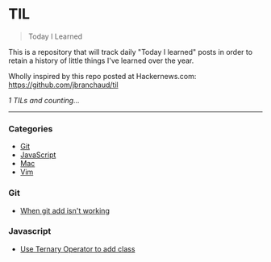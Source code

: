 # TIL
> Today I Learned

This is a repository that will track daily "Today I learned"
posts in order to retain a history of little things I've learned
over the year.

Wholly inspired by this repo posted at Hackernews.com: https://github.com/jbranchaud/til

_1 TILs and counting..._

---

### Categories

* [Git](#git)
* [JavaScript](#javascript)
* [Mac](#mac)
* [Vim](#vim)


### Git

- [When git add isn't working](git/why-git-add-might-not-work-FEB1016.md)

### Javascript 

- [Use Ternary Operator to add class](javascript/react/use-ternary-expression-to-add-class.md)
